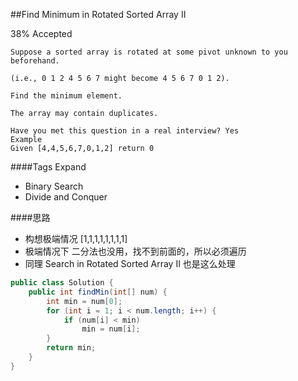 ##Find Minimum in Rotated Sorted Array II

38% Accepted

	Suppose a sorted array is rotated at some pivot unknown to you beforehand.

	(i.e., 0 1 2 4 5 6 7 might become 4 5 6 7 0 1 2).

	Find the minimum element.

	The array may contain duplicates.

	Have you met this question in a real interview? Yes
	Example
	Given [4,4,5,6,7,0,1,2] return 0

####Tags Expand
- Binary Search
- Divide and Conquer

####思路
- 构想极端情况 [1,1,1,1,1,1,1,1]
- 极端情况下 二分法也没用，找不到前面的，所以必须遍历
- 同理 Search in Rotated Sorted Array II 也是这么处理

```java
public class Solution {
    public int findMin(int[] num) {
        int min = num[0];
        for (int i = 1; i < num.length; i++) {
            if (num[i] < min)
                min = num[i];
        }
        return min;
    }
}
```
